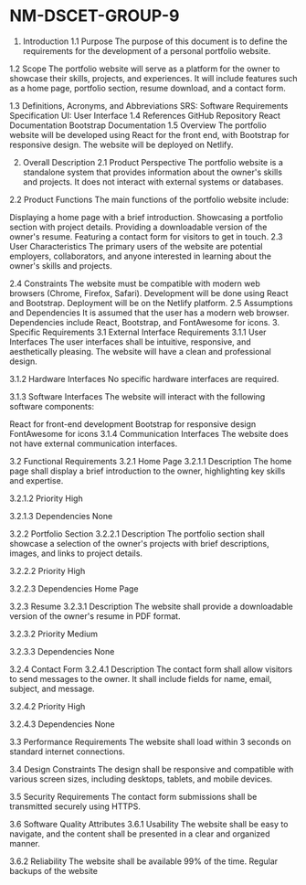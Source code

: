 # NM-DSCET-GROUP-9
1. Introduction
1.1 Purpose
The purpose of this document is to define the requirements for the development of a personal portfolio website.

1.2 Scope
The portfolio website will serve as a platform for the owner to showcase their skills, projects, and experiences. It will include features such as a home page, portfolio section, resume download, and a contact form.

1.3 Definitions, Acronyms, and Abbreviations
SRS: Software Requirements Specification
UI: User Interface
1.4 References
GitHub Repository
React Documentation
Bootstrap Documentation
1.5 Overview
The portfolio website will be developed using React for the front end, with Bootstrap for responsive design. The website will be deployed on Netlify.

2. Overall Description
2.1 Product Perspective
The portfolio website is a standalone system that provides information about the owner's skills and projects. It does not interact with external systems or databases.

2.2 Product Functions
The main functions of the portfolio website include:

Displaying a home page with a brief introduction.
Showcasing a portfolio section with project details.
Providing a downloadable version of the owner's resume.
Featuring a contact form for visitors to get in touch.
2.3 User Characteristics
The primary users of the website are potential employers, collaborators, and anyone interested in learning about the owner's skills and projects.

2.4 Constraints
The website must be compatible with modern web browsers (Chrome, Firefox, Safari).
Development will be done using React and Bootstrap.
Deployment will be on the Netlify platform.
2.5 Assumptions and Dependencies
It is assumed that the user has a modern web browser.
Dependencies include React, Bootstrap, and FontAwesome for icons.
3. Specific Requirements
3.1 External Interface Requirements
3.1.1 User Interfaces
The user interfaces shall be intuitive, responsive, and aesthetically pleasing. The website will have a clean and professional design.

3.1.2 Hardware Interfaces
No specific hardware interfaces are required.

3.1.3 Software Interfaces
The website will interact with the following software components:

React for front-end development
Bootstrap for responsive design
FontAwesome for icons
3.1.4 Communication Interfaces
The website does not have external communication interfaces.

3.2 Functional Requirements
3.2.1 Home Page
3.2.1.1 Description
The home page shall display a brief introduction to the owner, highlighting key skills and expertise.

3.2.1.2 Priority
High

3.2.1.3 Dependencies
None

3.2.2 Portfolio Section
3.2.2.1 Description
The portfolio section shall showcase a selection of the owner's projects with brief descriptions, images, and links to project details.

3.2.2.2 Priority
High

3.2.2.3 Dependencies
Home Page

3.2.3 Resume
3.2.3.1 Description
The website shall provide a downloadable version of the owner's resume in PDF format.

3.2.3.2 Priority
Medium

3.2.3.3 Dependencies
None

3.2.4 Contact Form
3.2.4.1 Description
The contact form shall allow visitors to send messages to the owner. It shall include fields for name, email, subject, and message.

3.2.4.2 Priority
High

3.2.4.3 Dependencies
None

3.3 Performance Requirements
The website shall load within 3 seconds on standard internet connections.

3.4 Design Constraints
The design shall be responsive and compatible with various screen sizes, including desktops, tablets, and mobile devices.

3.5 Security Requirements
The contact form submissions shall be transmitted securely using HTTPS.

3.6 Software Quality Attributes
3.6.1 Usability
The website shall be easy to navigate, and the content shall be presented in a clear and organized manner.

3.6.2 Reliability
The website shall be available 99% of the time. Regular backups of the website





